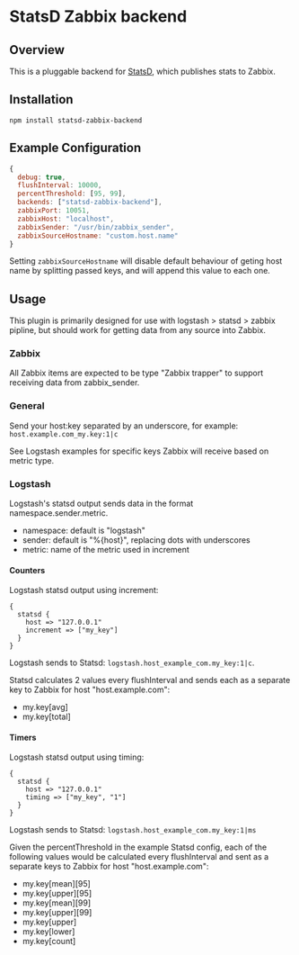# StatsD Zabbix backend

## Overview

This is a pluggable backend for [StatsD](https://github.com/etsy/statsd), which publishes stats to Zabbix.

## Installation

    npm install statsd-zabbix-backend

## Example Configuration

```js
{
  debug: true,
  flushInterval: 10000,
  percentThreshold: [95, 99],
  backends: ["statsd-zabbix-backend"],
  zabbixPort: 10051,
  zabbixHost: "localhost",
  zabbixSender: "/usr/bin/zabbix_sender",
  zabbixSourceHostname: "custom.host.name"
}
```

Setting `zabbixSourceHostname` will disable default behaviour of geting
host name by splitting passed keys, and will append this value to
each one.

## Usage

This plugin is primarily designed for use with logstash > statsd > zabbix pipline, but should work for getting data from any source into Zabbix.

### Zabbix

All Zabbix items are expected to be type "Zabbix trapper" to support receiving data from zabbix_sender.

### General

Send your host:key separated by an underscore, for example: `host.example.com_my.key:1|c`

See Logstash examples for specific keys Zabbix will receive based on metric type.

### Logstash

Logstash's statsd output sends data in the format namespace.sender.metric.

- namespace: default is "logstash"
- sender: default is "%{host}", replacing dots with underscores
- metric: name of the metric used in increment

#### Counters

Logstash statsd output using increment:

```
{
  statsd {
    host => "127.0.0.1"
    increment => ["my_key"]
  }
}
```

Logstash sends to Statsd: `logstash.host_example_com.my_key:1|c`.

Statsd calculates 2 values every flushInterval and sends each as a separate key to Zabbix for host "host.example.com":

- my.key[avg]
- my.key[total]

#### Timers

Logstash statsd output using timing:

```
{
  statsd {
    host => "127.0.0.1"
    timing => ["my_key", "1"]
  }
}
```

Logstash sends to Statsd: `logstash.host_example_com.my_key:1|ms`

Given the percentThreshold in the example Statsd config, each of the following values would be calculated every flushInterval and sent as a separate keys to Zabbix for host "host.example.com":

- my.key[mean][95]
- my.key[upper][95]
- my.key[mean][99]
- my.key[upper][99]
- my.key[upper]
- my.key[lower]
- my.key[count]
